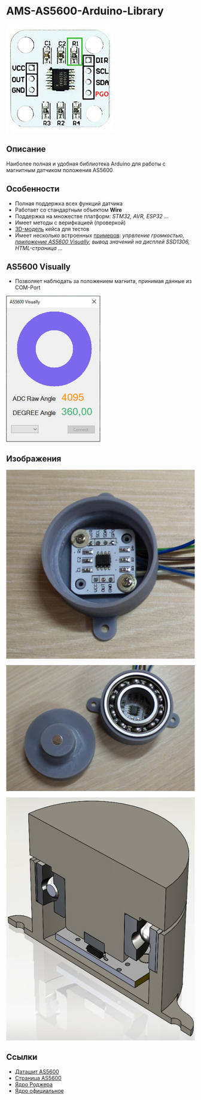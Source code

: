 # AMS-AS5600-Arduino-Library
![Header Picture](images/as5600_aliexpress.jpg)

## Описание
Наиболее полная и удобная библиотека Arduino для работы с магнитным датчиком положения AS5600

## Особенности
* Полная поддержка всех функций датчика
* Работает со стандартным объектом **Wire**
* Поддержка на множестве платформ: *STM32, AVR, ESP32 ...*
* Имеет методы с верифкацией (проверкой)
* [3D-модель](addons/AS5600-Case-STL/) кейса для тестов
* Имеет несколько встроенных [примеров](examples/): *упрвление громкостью, [приложение AS5600 Visually](addons/AS5600-Visually/), вывод значений на дисплей SSD1306, HTML-страница ...*

## AS5600 Visually
* Позволяет наблюдать за положением магнита, принимая данные из COM-Port

![Visually UI](images/visually_software.jpg)

## Изображения
![Base](images/as5600_base.jpg)

![Case](images/as5600_case_live.jpg)

![Case STL](images/assembly_case_stl.jpg)

## Ссылки
* [Даташит AS5600](https://ams.com/documents/20143/36005/AS5600_DS000365_5-00.pdf)
* [Страница AS5600](https://ams.com/en/as5600)
* [Ядро Роджера](https://github.com/rogerclarkmelbourne/Arduino_STM32)
* [Ядро официальное](https://github.com/stm32duino/Arduino_Core_STM32)
